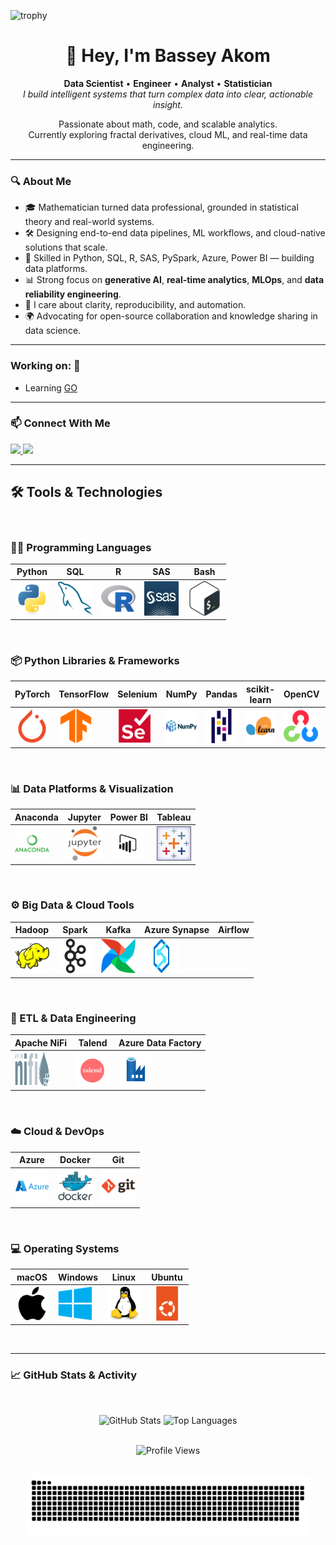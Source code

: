 ![trophy](https://github-profile-trophy.vercel.app/?username=baci-ak&title=Stars,Followers,Commits,Repositories,MultipleLang,PullRequest&theme=onedark)



<!-- INTRO -->
<h1 align="center">👋 Hey, I'm Bassey Akom</h1>

<p align="center">
  <strong>Data Scientist</strong> • <strong>Engineer</strong> • <strong>Analyst</strong> • <strong>Statistician</strong><br>
  <em>I build intelligent systems that turn complex data into clear, actionable insight.</em>
</p>

<p align="center">
  Passionate about math, code, and scalable analytics. <br>
  Currently exploring fractal derivatives, cloud ML, and real-time data engineering.
</p>


---

### 🔍 About Me

- 🎓 Mathematician turned data professional, grounded in statistical theory and real-world systems.
- 🛠️ Designing end-to-end data pipelines, ML workflows, and cloud-native solutions that scale.
- 🚀 Skilled in Python, SQL, R, SAS, PySpark, Azure, Power BI — building data platforms.
- 📊 Strong focus on **generative AI**, **real-time analytics**, **MLOps**, and **data reliability engineering**.
- 💬 I care about clarity, reproducibility, and automation.
- 🌍 Advocating for open-source collaboration and knowledge sharing in data science.

---


### Working on: 🚀

- Learning [GO](https://baci-ak.github.io/post.html)

---
### 📫 Connect With Me

<p align="left">
  <a href="mailto:bassi.cim@gmail.com">
    <img src="https://img.shields.io/badge/Gmail-D14836?style=for-the-badge&logo=gmail&logoColor=white"/>
  </a>
  <a href="https://linkedin.com/in/basseyakom/">
    <img src="https://img.shields.io/badge/LinkedIn-0077B5?style=for-the-badge&logo=linkedin&logoColor=white"/>
  </a>
</p>

---


## 🛠️ Tools & Technologies
<div>

<br>

### 🧑‍💻 Programming Languages
| Python | SQL | R | SAS | Bash |
|----------|----------|----------|----------|----------|
|  <img src="https://github.com/devicons/devicon/blob/master/icons/python/python-original.svg" title="Python" alt="Python" width="55" height="55"/> | <img src="https://github.com/devicons/devicon/blob/master/icons/mysql/mysql-original.svg" title="SQL" alt="SQL" width="55" height="55"/> | <img src="https://github.com/devicons/devicon/blob/master/icons/r/r-original.svg" title="R" alt="R" width="55" height="55"/> | <img src="assets/SAS.png" title="SAS" alt="SAS" width="55" height="55"/> | <img src="https://github.com/devicons/devicon/blob/master/icons/bash/bash-original.svg" title="Bash" alt="Bash" width="55" height="55"/> |

<br>

### 📦 Python Libraries & Frameworks
| PyTorch | TensorFlow | Selenium | NumPy | Pandas | scikit-learn | OpenCV | Matplotlib | Plotly |
|----------|----------|----------|----------|----------|----------|----------|----------|----------|
| <img src="https://github.com/devicons/devicon/blob/master/icons/pytorch/pytorch-original.svg" title="PyTorch" alt="PyTorch" width="55" height="55"/> | <img src="https://github.com/devicons/devicon/blob/master/icons/tensorflow/tensorflow-original.svg" title="TensorFlow" alt="TensorFlow" width="55" height="55"/> | <img src="https://github.com/devicons/devicon/blob/master/icons/selenium/selenium-original.svg" title="Selenium" alt="Selenium" width="55" height="55"/> | <img src="https://github.com/devicons/devicon/blob/master/icons/numpy/numpy-original-wordmark.svg" title="NumPy" alt="NumPy" width="55" height="55"/> | <img src="https://github.com/devicons/devicon/blob/master/icons/pandas/pandas-original.svg" title="Pandas" alt="Pandas" width="55" height="55"/> | <img src="https://github.com/devicons/devicon/blob/master/icons/scikitlearn/scikitlearn-original.svg" title="scikit-learn" alt="scikit-learn" width="55" height="55"/> | <img src="https://github.com/devicons/devicon/blob/master/icons/opencv/opencv-original.svg" title="OpenCV" alt="OpenCV" width="55" height="55"/> | <img src="https://github.com/devicons/devicon/blob/master/icons/matplotlib/matplotlib-original.svg" title="Matplotlib" alt="Matplotlib" width="55" height="55"/> | <img src="https://github.com/devicons/devicon/blob/master/icons/plotly/plotly-original.svg" title="Plotly" alt="Plotly" width="55" height="55"/> |

<br>

### 📊 Data Platforms & Visualization
| Anaconda | Jupyter | Power BI | Tableau |
|----------|----------|----------|----------|
| <img src="https://github.com/devicons/devicon/blob/master/icons/anaconda/anaconda-original-wordmark.svg" title="Anaconda" alt="Anaconda" width="55" height="55"/> | <img src="https://github.com/devicons/devicon/blob/master/icons/jupyter/jupyter-original-wordmark.svg" title="Jupyter" alt="Jupyter" width="55" height="55"/> | <img src="assets/PowerIB.png" title="Power BI" alt="Power BI" width="55" height="55"/> | <img src="assets/Tableau.png" title="Tableau" alt="Tableau" width="55" height="55"/> |

<br>

### ⚙️ Big Data & Cloud Tools
| Hadoop | Spark | Kafka | Azure Synapse  | Airflow |
|--------|--------|--------|---------|----------------|
| <img src="https://github.com/devicons/devicon/blob/master/icons/hadoop/hadoop-original.svg" title="Hadoop" alt="Hadoop" width="55" height="55"/> | <img src="https://github.com/devicons/devicon/blob/master/icons/apachekafka/apachekafka-original.svg" title="Kafka" alt="Kafka" width="55" height="55"/> | <img src="https://github.com/devicons/devicon/blob/master/icons/apacheairflow/apacheairflow-original.svg" title="Airflow" alt="Airflow" width="55" height="55"/> | <img src="assets/AzureSynapse.png" title="Azure Synapse" alt="Azure Synapse" width="55" height="55"/> |

<br>

### 🧩 ETL & Data Engineering
| Apache NiFi | Talend | Azure Data Factory |
|-------------|--------|--------------------|
| <img src="assets/Apache_Nifi.png" title="Apache NiFi" alt="Apache NiFi" width="55" height="55"/> | <img src="assets/Talend.png" title="Talend" alt="Talend" width="55" height="55"/> | <img src="assets/AzureDataFactory.jpg" title="Azure Data Factory" alt="Azure Data Factory" width="55" height="55"/> |

<br>

### ☁️ Cloud & DevOps
| Azure | Docker | Git |
|-------|--------|-----|
| <img src="https://github.com/devicons/devicon/blob/master/icons/azure/azure-original-wordmark.svg" title="Azure" alt="Azure" width="55" height="55"/> | <img src="https://github.com/devicons/devicon/blob/master/icons/docker/docker-original-wordmark.svg" title="Docker" alt="Docker" width="55" height="55"/> | <img src="https://github.com/devicons/devicon/blob/master/icons/git/git-original-wordmark.svg" title="Git" alt="Git" width="55" height="55"/> |

<br>

### 💻 Operating Systems
| macOS | Windows | Linux | Ubuntu |
|--------|---------|--------|--------|
| <img src="https://github.com/devicons/devicon/blob/master/icons/apple/apple-original.svg" title="macOS" alt="macOS" width="55" height="55"/> | <img src="https://github.com/devicons/devicon/blob/master/icons/windows8/windows8-original.svg" title="Windows" alt="Windows" width="55" height="55"/> | <img src="https://github.com/devicons/devicon/blob/master/icons/linux/linux-original.svg" title="Linux" alt="Linux" width="55" height="55"/> | <img src="https://github.com/devicons/devicon/blob/master/icons/ubuntu/ubuntu-original.svg" title="Ubuntu" alt="Ubuntu" width="55" height="55"/> |

</div>
</div>

<br>

---

### 📈 GitHub Stats & Activity


<br>

<p align="center">
  <img width="49%" src="https://github-readme-stats.vercel.app/api?username=baci-ak&show_icons=true&theme=vision-friendly-dark" alt="GitHub Stats">
  <img width="49%" src="https://github-readme-stats.vercel.app/api/top-langs/?username=baci-ak&layout=compact&theme=vision-friendly-dark" alt="Top Languages">
</p>

<br>

<div align="center">
  <img src="https://komarev.com/ghpvc/?username=baci-ak&style=for-the-badge&color=orange" alt="Profile Views">
</div>

<br>

<p align="center">
  <img width="90%" src="assets/github-snake.svg" alt="GitHub contribution snake animation" />
</p>



